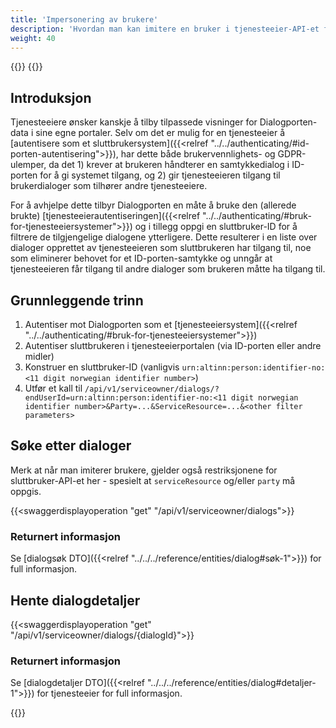 ```yaml
---
title: 'Impersonering av brukere'
description: 'Hvordan man kan imitere en bruker i tjenesteeier-API-et for leseoperasjoner'
weight: 40
---
```


{{<dialogportenswaggerselector>}}
{{<swaggerload>}} 

## Introduksjon

Tjenesteeiere ønsker kanskje å tilby tilpassede visninger for Dialogporten-data i sine egne portaler. Selv om det er mulig for en tjenesteeier å [autentisere som et sluttbrukersystem]({{<relref "../../authenticating/#id-porten-autentisering">}}), har dette både brukervennlighets- og GDPR-ulemper, da det 1) krever at brukeren håndterer en samtykkedialog i ID-porten for å gi systemet tilgang, og 2) gir tjenesteeieren tilgang til brukerdialoger som tilhører andre tjenesteeiere.

For å avhjelpe dette tilbyr Dialogporten en måte å bruke den (allerede brukte) [tjenesteeierautentiseringen]({{<relref "../../authenticating/#bruk-for-tjenesteeiersystemer">}}) og i tillegg oppgi en sluttbruker-ID for å filtrere de tilgjengelige dialogene ytterligere. Dette resulterer i en liste over dialoger opprettet av tjenesteeieren som sluttbrukeren har tilgang til, noe som eliminerer behovet for et ID-porten-samtykke og unngår at tjenesteeieren får tilgang til andre dialoger som brukeren måtte ha tilgang til.

## Grunnleggende trinn

1. Autentiser mot Dialogporten som et [tjenesteeiersystem]({{<relref "../../authenticating/#bruk-for-tjenesteeiersystemer">}})
2. Autentiser sluttbrukeren i tjenesteeierportalen (via ID-porten eller andre midler)
3. Konstruer en sluttbruker-ID (vanligvis `urn:altinn:person:identifier-no:<11 digit norwegian identifier number>`)
4. Utfør et kall til `/api/v1/serviceowner/dialogs/?endUserId=urn:altinn:person:identifier-no:<11 digit norwegian identifier number>&Party=...&ServiceResource=...&<other filter parameters>`

## Søke etter dialoger

Merk at når man imiterer brukere, gjelder også restriksjonene for sluttbruker-API-et her - spesielt at `serviceResource` og/eller `party` må oppgis.

{{<swaggerdisplayoperation "get" "/api/v1/serviceowner/dialogs">}}

### Returnert informasjon

Se [dialogsøk DTO]({{<relref "../../../reference/entities/dialog#søk-1">}}) for full informasjon.

## Hente dialogdetaljer

{{<swaggerdisplayoperation "get" "/api/v1/serviceowner/dialogs/{dialogId}">}}

### Returnert informasjon

Se [dialogdetaljer DTO]({{<relref "../../../reference/entities/dialog#detaljer-1">}}) for tjenesteeier for full informasjon.

{{<children />}}